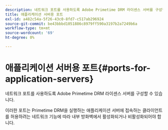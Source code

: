 ```yaml
---
description: 네트워크 포트를 사용하도록 Adobe Primetime DRM 라이센스 서버를 구성할 수 있습니다.
title: 애플리케이션 서버용 포트
exl-id: a482c54a-5f26-43c0-8fd7-c517ab296924
source-git-commit: be43bbbd1051886c8979ff590a3197b2a7249b6a
workflow-type: tm+mt
source-wordcount: '69'
ht-degree: 0%

---
```


# 애플리케이션 서버용 포트{#ports-for-application-servers}

네트워크 포트를 사용하도록 Adobe Primetime DRM 라이센스 서버를 구성할 수 있습니다.

이러한 포트는 Primetime DRM을 실행하는 애플리케이션 서버에 접속하는 클라이언트를 허용하려는 네트워크 기능에 따라 내부 방화벽에서 활성화되거나 비활성화되어야 합니다.
